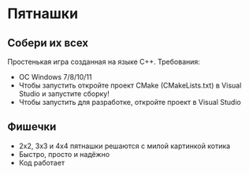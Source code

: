 # Пятнашки
## Собери их всех

Простенькая игра созданная на языке C++.
Требования:
- OC Windows 7/8/10/11
- Чтобы запустить откройте проект CMake (CMakeLists.txt) в Visual Studio и запустите сборку!
- Чтобы запустить для разработке, откройте проект в Visual Studio

## Фишечки

- 2х2, 3х3 и 4х4 пятнашки решаются с милой картинкой котика
- Быстро, просто и надёжно
- Код работает


